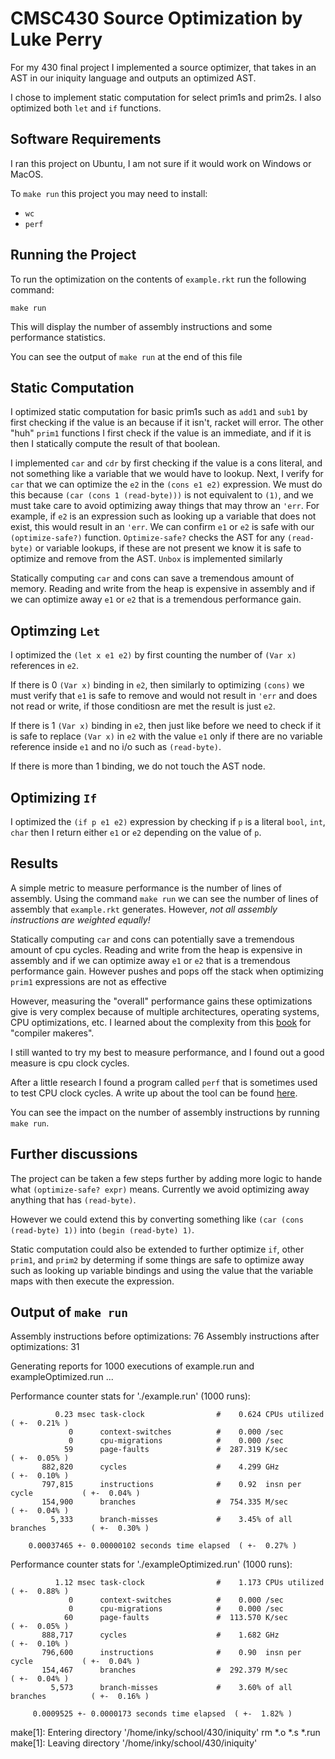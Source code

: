 # CMSC430 Source Optimization by Luke Perry

For my 430 final project I implemented a source optimizer, that takes in an AST 
in our iniquity language and outputs an optimized AST.

I chose to implement static computation for select prim1s and prim2s. I also
optimized both `let` and `if` functions.

## Software Requirements
I ran this project on Ubuntu, I am not sure if it would work on Windows or MacOS.

To `make run` this project you may need to install:
* `wc`
* `perf`

## Running the Project

To run the optimization on the contents of `example.rkt` run the following command:

  ```
  make run
  ```
This will display the number of assembly instructions and some performance statistics.

You can see the output of `make run` at the end of this file

## Static Computation
  I optimized static computation for basic prim1s such as `add1` and `sub1` 
  by first checking if the value is an because if it isn't, racket will error.
  The other "huh" `prim1` functions I first check if the value is an immediate,
  and if it is then I statically compute the result of that boolean.

  I implemented `car` and `cdr` by first checking if the value is a cons literal,
  and not something like a variable that we would have to lookup. Next, I verify
  for `car` that we can optimize the `e2` in the `(cons e1 e2)` expression. We
  must do this because `(car (cons 1 (read-byte)))` is not equivalent to 
  `(1)`, and we must take care to avoid optimizing away things that may throw 
  an `'err`. For example, if `e2` is an expression such as looking up a variable
  that does not exist, this would result in an `'err`. We can confirm `e1` or `e2`
  is safe with our `(optimize-safe?)` function. `Optimize-safe?` checks the AST
  for any `(read-byte)` or variable lookups, if these are not present we know
  it is safe to optimize and remove from the AST. `Unbox` is implemented similarly

  Statically computing `car` and cons can save a tremendous amount of memory.
  Reading and write from the heap is expensive in assembly and if we can optimize
  away `e1` or `e2` that is a tremendous performance gain.


## Optimzing `Let`
  I optimized the `(let x e1 e2)` by first counting the number of `(Var x)`
  references in `e2`. 
 
  If there is 0 `(Var x)` binding in `e2`, then similarly to optimizing `(cons)` we must
  verify that `e1` is safe to remove and would not result in `'err` and does not
  read or write, if those conditiosn are met the result is just `e2`.

  If there is 1 `(Var x)` binding in `e2`, then just like before we need to check if 
  it is safe to replace `(Var x)` in `e2` with the value `e1` only if there are no
  variable reference inside `e1` and no i/o such as `(read-byte)`.

  If there is more than 1 binding, we do not touch the AST node.

## Optimizing `If`
  I optimized the `(if p e1 e2)` expression by checking if `p` is a literal `bool`, `int`, 
  `char` then I return either `e1` or `e2` depending on the value of `p`.

## Results

  A simple metric to measure performance is the number of lines of assembly. 
  Using the command `make run` we can see the number of lines of assembly that 
  `example.rkt` generates. However, *not all assembly instructions are weighted equally!*

  Statically computing `car` and cons can potentially save a tremendous amount of cpu cycles.
  Reading and write from the heap is expensive in assembly and if we can optimize
  away `e1` or `e2` that is a tremendous performance gain. However pushes and pops off
  the stack when optimizing `prim1` expressions are not as effective

  However, measuring the "overall" performance gains these optimizations give is very 
  complex because of multiple architectures, operating systems, CPU optimizations, etc.
  I learned about the complexity from this [book](https://www.agner.org/optimize/optimizing_assembly.pdf) for "compiler makeres".

  I still wanted to try my best to measure performance, and I found out a good measure is
  cpu clock cycles.

  After a little research I found a program called `perf` that is sometimes used to test CPU clock cycles. 
  A write up about the tool can be found [here](https://www.brendangregg.com/perf.html). 

  You can see the impact on the number of assembly instructions by running `make run`.

## Further discussions
  The project can be taken a few steps further by adding more logic to hande what 
  `(optimize-safe? expr)` means. Currently we avoid optimizing away anything that has `(read-byte)`.

  However we could extend this by converting something like `(car (cons (read-byte) 1))` 
  into `(begin (read-byte) 1)`.

  Static computation could also be extended to further optimize `if`, other `prim1`, and `prim2`
  by determing if some things are safe to optimize away such as looking up variable bindings
  and using the value that the variable maps with then execute the expression.


## Output of `make run`
Assembly instructions before optimizations:	76
Assembly instructions after optimizations:	31

Generating reports for 1000 executions of example.run and exampleOptimized.run ...

 Performance counter stats for './example.run' (1000 runs):

              0.23 msec task-clock                #    0.624 CPUs utilized            ( +-  0.21% )
                 0      context-switches          #    0.000 /sec                   
                 0      cpu-migrations            #    0.000 /sec                   
                59      page-faults               #  287.319 K/sec                    ( +-  0.05% )
           882,820      cycles                    #    4.299 GHz                      ( +-  0.10% )
           797,815      instructions              #    0.92  insn per cycle           ( +-  0.04% )
           154,900      branches                  #  754.335 M/sec                    ( +-  0.04% )
             5,333      branch-misses             #    3.45% of all branches          ( +-  0.30% )

        0.00037465 +- 0.00000102 seconds time elapsed  ( +-  0.27% )


 Performance counter stats for './exampleOptimized.run' (1000 runs):

              1.12 msec task-clock                #    1.173 CPUs utilized            ( +-  0.88% )
                 0      context-switches          #    0.000 /sec                   
                 0      cpu-migrations            #    0.000 /sec                   
                60      page-faults               #  113.570 K/sec                    ( +-  0.05% )
           888,717      cycles                    #    1.682 GHz                      ( +-  0.10% )
           796,600      instructions              #    0.90  insn per cycle           ( +-  0.04% )
           154,467      branches                  #  292.379 M/sec                    ( +-  0.04% )
             5,573      branch-misses             #    3.60% of all branches          ( +-  0.16% )

         0.0009525 +- 0.0000173 seconds time elapsed  ( +-  1.82% )

make[1]: Entering directory '/home/inky/school/430/iniquity'
rm *.o *.s *.run
make[1]: Leaving directory '/home/inky/school/430/iniquity'

